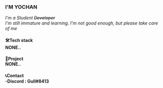 ### I'M YOCHAN



*I'm a Student ~~Developer~~*<br>
*I'm still immature and learning. I'm not good enough, but please take care of me*

<h4>🛠Tech stack <br>
     NONE.. <br>
<h4>📁Project<br>
     NONE.. <br>
<h4>📞Contact <br>
     -Discord : Gull#8413
  
  
